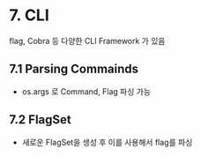 # 7. CLI
flag, Cobra 등 다양한 CLI Framework 가 있음

## 7.1 Parsing Commainds
- os.args 로 Command, Flag 파싱 가능


## 7.2 FlagSet
- 새로운 FlagSet을 생성 후 이를 사용해서 flag를 파싱
